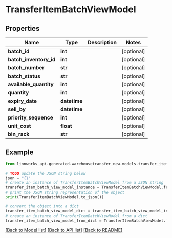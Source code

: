 # TransferItemBatchViewModel


## Properties

Name | Type | Description | Notes
------------ | ------------- | ------------- | -------------
**batch_id** | **int** |  | [optional] 
**batch_inventory_id** | **int** |  | [optional] 
**batch_number** | **str** |  | [optional] 
**batch_status** | **str** |  | [optional] 
**available_quantity** | **int** |  | [optional] 
**quantity** | **int** |  | [optional] 
**expiry_date** | **datetime** |  | [optional] 
**sell_by** | **datetime** |  | [optional] 
**priority_sequence** | **int** |  | [optional] 
**unit_cost** | **float** |  | [optional] 
**bin_rack** | **str** |  | [optional] 

## Example

```python
from linnworks_api.generated.warehousetransfer_new.models.transfer_item_batch_view_model import TransferItemBatchViewModel

# TODO update the JSON string below
json = "{}"
# create an instance of TransferItemBatchViewModel from a JSON string
transfer_item_batch_view_model_instance = TransferItemBatchViewModel.from_json(json)
# print the JSON string representation of the object
print(TransferItemBatchViewModel.to_json())

# convert the object into a dict
transfer_item_batch_view_model_dict = transfer_item_batch_view_model_instance.to_dict()
# create an instance of TransferItemBatchViewModel from a dict
transfer_item_batch_view_model_from_dict = TransferItemBatchViewModel.from_dict(transfer_item_batch_view_model_dict)
```
[[Back to Model list]](../README.md#documentation-for-models) [[Back to API list]](../README.md#documentation-for-api-endpoints) [[Back to README]](../README.md)


